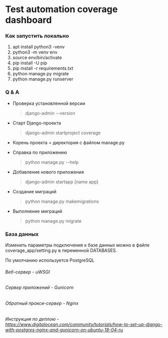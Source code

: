 # Test automation coverage dashboard

### Как запустить локально

1. apt install python3 -venv
2. python3 -m venv env
3. source env/bin/activate
4. pip install -U pip
5. pip install -r requirements.txt
6. python manage.py migrate
7. python manage.py runserver

### Q & A
* Проверка установленной версии
  
  >django-admin --version   

* Старт Django-проекта

    >django-admin startproject coverage
* Корень проекта = директория с файлом manage.py

* Справка по приложению 

  >python manage.py --help

* Добавление нового приложения  
  > django-admin startapp [name app]
  > 
* Создание миграций
  >python manage.py makemigrations 
* Выполнение миграций
  >python manage.py migrate


### База данных
Изменить параметры подключения к базе данных можно в файле coverage_app/setting.py в переменной DATABASES.

По умолчанию используется PostgreSQL

###### Веб-сервер - uWSGI

###### Сервер приложений - Gunicorn

###### Обратный прокси-сервер - Nginx

###### Инструкция по деплою - https://www.digitalocean.com/community/tutorials/how-to-set-up-django-with-postgres-nginx-and-gunicorn-on-ubuntu-18-04-ru
